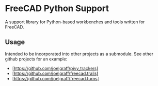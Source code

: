 # FreeCAD Python Support

A support library for Python-based workbenches and tools written for FreeCAD.

## Usage

Intended to be incorporated into other projects as a submodule.  See other github projects for an example:

* [https://github.com/joelgraff/pivy_trackers]
* [https://github.com/joelgraff/freecad.trails]
* [https://github.com/joelgraff/freecad.turns]
